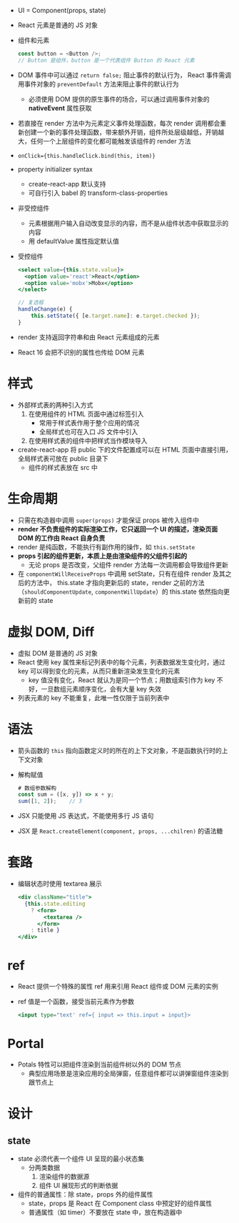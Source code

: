 - UI = Component(props, state)
- React 元素是普通的 JS 对象
- 组件和元素

    ```js
    const button = <Button />;
    // Button 是组件，button 是一个代表组件 Button 的 React 元素
    ```

- DOM 事件中可以通过 `return false;` 阻止事件的默认行为， React 事件需调用事件对象的 `preventDefault` 方法来阻止事件的默认行为
    - 必须使用 DOM 提供的原生事件的场合，可以通过调用事件对象的 **nativeEvent** 属性获取
- 若直接在 render 方法中为元素定义事件处理函数，每次 render 调用都会重新创建一个新的事件处理函数，带来额外开销，组件所处层级越低，开销越大，任何一个上层组件的变化都可能触发该组件的 render 方法
- `onClick={this.handleClick.bind(this, item)}` 
- property initializer syntax
    - create-react-app 默认支持
    - 可自行引入 babel 的 transform-class-properties
- 非受控组件
    - 元素根据用户输入自动改变显示的内容，而不是从组件状态中获取显示的内容
    - 用 defaultValue 属性指定默认值
- 受控组件
    
    ```jsx
    <select value={this.state.value}>
      <option value='react'>React</option>
      <option value='mobx'>Mobx</option>
    </select>

    // 复选框
    handleChange(e) {
        this.setState({ [e.target.name]: e.target.checked });
    }
    ```

- render 支持返回字符串和由 React 元素组成的元素
- React 16 会把不识别的属性也传给 DOM 元素
# 样式
- 外部样式表的两种引入方式
    1. 在使用组件的 HTML 页面中通过标签引入
        - 常用于样式表作用于整个应用的情况
        - 全局样式也可在入口 JS 文件中引入
    2. 在使用样式表的组件中把样式当作模块导入
- create-react-app 将 public 下的文件配置成可以在 HTML 页面中直接引用，全局样式表可放在 public 目录下
    - 组件的样式表放在 src 中
# 生命周期
- 只需在构造器中调用 `super(props)` 才能保证 props 被传入组件中
- **render 不负责组件的实际渲染工作，它只返回一个 UI 的描述，渲染页面 DOM 的工作由 React 自身负责**
- render 是纯函数，不能执行有副作用的操作，如 `this.setState`
- **props 引起的组件更新，本质上是由渲染组件的父组件引起的**
    - 无论 props 是否改变，父组件 render 方法每一次调用都会导致组件更新
- 在 `componentWillReceiveProps` 中调用 setState，只有在组件 render 及其之后的方法中， this.state 才指向更新后的 state，render 之前的方法（`shouldComponentUpdate`, `componentWillUpdate`）的 this.state 依然指向更新前的 state
# 虚拟 DOM, Diff
- 虚拟 DOM 是普通的 JS 对象
- React 使用 key 属性来标记列表中的每个元素，列表数据发生变化时，通过 key 可以得到变化的元素，从而只重新渲染发生变化的元素
    - key 值没有变化，React 就认为是同一个节点；用数组索引作为 key 不好，一旦数组元素顺序变化，会有大量 key 失效
- 列表元素的 key 不能重复，此唯一性仅限于当前列表中
# 语法
- 箭头函数的 `this` 指向函数定义时的所在的上下文对象，不是函数执行时的上下文对象
- 解构赋值

    ```js
    # 数组参数解构
    const sum = ([x, y]) => x + y;
    sum([1, 2]);    // 3
    ```

- JSX 只能使用 JS 表达式，不能使用多行 JS 语句
- JSX 是 `React.createElement(component, props, ...chilren)` 的语法糖
# 套路
- 编辑状态时使用 textarea 展示

    ```jsx
    <div className="title">
      {this.state.editing
        ? <form>
            <textarea />
          </form>
        : title }
    </div>
    ```

# ref
- React 提供一个特殊的属性 ref 用来引用 React 组件或 DOM 元素的实例
- ref 值是一个函数，接受当前元素作为参数

    ```jsx
    <input type="text' ref={ input => this.input = input}>
    ```

# Portal
- Potals 特性可以把组件渲染到当前组件树以外的 DOM 节点
    - 典型应用场景是渲染应用的全局弹窗，任意组件都可以讲弹窗组件渲染到跟节点上
# 设计
## state
- state 必须代表一个组件 UI 呈现的最小状态集
    - 分两类数据
        1. 渲染组件的数据源
        2. 组件 UI 展现形式的判断依据
- 组件的普通属性：除 state，props 外的组件属性
    - state，props 是 React 在 Component class 中预定好的组件属性
    - 普通属性（如 timer）不要放在 state 中，放在构造器中